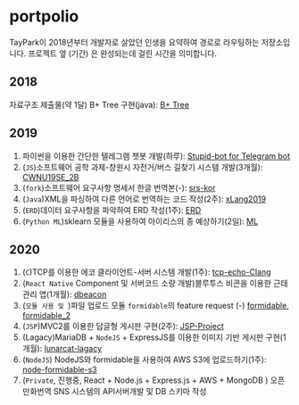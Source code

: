 # portpolio

TayPark이 2018년부터 개발자로 살았던 인생을 요약하여 경로로 라우팅하는 저장소입니다. 프로젝트 옆 (기간) 은 완성되는데 걸린 시간을 의미합니다.

## 2018

자료구조 제출물(약 1달) B+ Tree 구현(java): [B+ Tree](https://github.com/TayPark/BPlusTree)

## 2019

1. 파이썬을 이용한 간단한 텔레그램 챗봇 개발(하루): [Stupid-bot for Telegram bot](https://github.com/TayPark/stupid-bot)
2. (`JS`)소프트웨어 공학 과제-창원시 자전거/버스 길찾기 시스템 개발(3개월): [CWNU19SE_2B](https://github.com/TayPark/CWNU19SE_2B)
3. (`fork`)소프트웨어 요구사항 명세서 한글 번역본(-): [srs-kor](https://github.com/TayPark/srs-kor)
4. (`Java`)XML을 파싱하여 다른 언어로 번역하는 코드 작성(2주): [xLang2019](./xLang)
5. (`ERD`)데이터 요구사항을 파악하여 ERD 작성(1주): [ERD](./ERD)
6. (`Python ML`)sklearn 모듈을 사용하여 아이리스의 종 예상하기(2일): [ML](./ML) 

## 2020

1. (`C`)TCP를 이용한 에코 클라이언트-서버 시스템 개발(1주): [tcp-echo-Clang](https://github.com/TayPark/tcp-echo-Clang)
2. (`React Native` Component 및 서버코드 소량 개발)블루투스 비콘을 이용한 근태관리 앱(1개월): [dbeacon](https://github.com/chisacam/dbeacon)
3. (`모듈 사용 및 `)파일 업로드 모듈 `formidable`의 feature request (-) [formidable](https://github.com/node-formidable/formidable/issues/616), [formidable_2](https://github.com/node-formidable/formidable/issues/609)
4. (`JSP`)MVC2를 이용한 답글형 게시판 구현(2주): [JSP-Project](https://github.com/TayPark/JSPProject)
5. (Lagacy)MariaDB + `NodeJS` + ExpressJS를 이용한 이미지 기반 게시판 구현(1개월): [lunarcat-lagacy](https://github.com/TayPark/lunarcat-lagacy/tree/master/routes)
6. (`NodeJS`) NodeJS와 formidable을 사용하여 AWS S3에 업로드하기(1주): [node-formidable-s3](https://github.com/TayPark/node-formidable-s3)
7. (`Private`, 진행중, React + Node.js + Express.js + AWS + MongoDB ) 오픈 만화번역 SNS 시스템의 API서버개발 및 DB 스키마 작성
